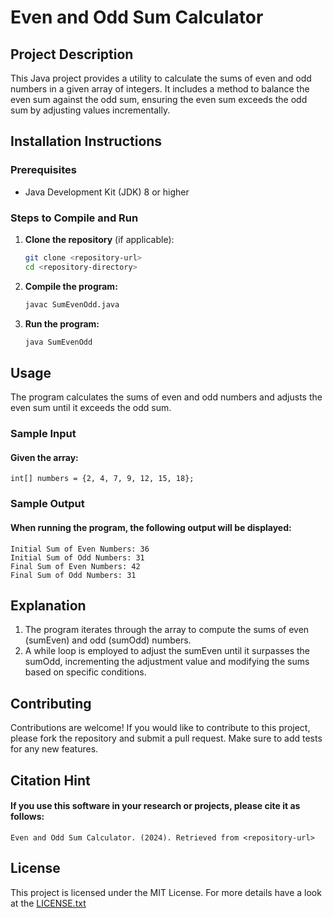 <!--
SPDX-FileCopyrightText: 2024 2024 Lisa Wiesinger
SPDX-FileContributor: Lisa Wiesinger

SPDX-License-Identifier: MIT
-->

# Even and Odd Sum Calculator

## Project Description
This Java project provides a utility to calculate the sums of even and odd numbers in a given array of integers. It includes a method to balance the even sum against the odd sum, ensuring the even sum exceeds the odd sum by adjusting values incrementally.

## Installation Instructions

### Prerequisites
- Java Development Kit (JDK) 8 or higher

### Steps to Compile and Run
1. **Clone the repository** (if applicable):
   ```bash
   git clone <repository-url>
   cd <repository-directory>

2. **Compile the program:**
    ```bash 
    javac SumEvenOdd.java

3. **Run the program:**
   ```bash
   java SumEvenOdd

## Usage
The program calculates the sums of even and odd numbers and adjusts the even sum until it exceeds the odd sum.

### Sample Input
#### Given the array:
    int[] numbers = {2, 4, 7, 9, 12, 15, 18};

### Sample Output
#### When running the program, the following output will be displayed:

    Initial Sum of Even Numbers: 36
    Initial Sum of Odd Numbers: 31
    Final Sum of Even Numbers: 42
    Final Sum of Odd Numbers: 31
    
    
## Explanation
1. The program iterates through the array to compute the sums of even (sumEven) and odd (sumOdd) numbers.
2. A while loop is employed to adjust the sumEven until it surpasses the sumOdd, incrementing the adjustment value and modifying the sums based on specific conditions.

## Contributing
Contributions are welcome! If you would like to contribute to this project, please fork the repository and submit a pull request. Make sure to add tests for any new features.

## Citation Hint
#### If you use this software in your research or projects, please cite it as follows:
    Even and Odd Sum Calculator. (2024). Retrieved from <repository-url>

## License
This project is licensed under the MIT License. For more details have a look at the [LICENSE.txt](LICENSE.txt) 

